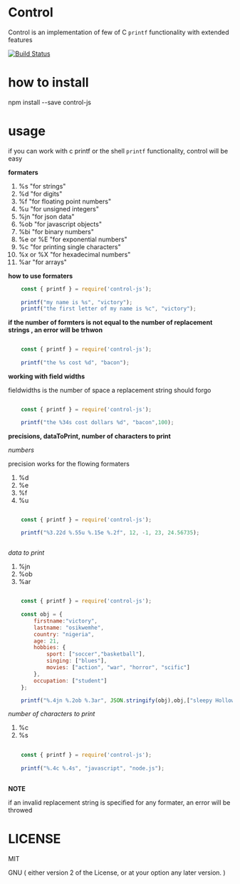 # Control 

Control is an implementation of few of C `printf` functionality with extended features

[![Build Status](https://travis-ci.org/zombieleet/control.svg?branch=master)](https://travis-ci.org/zombieleet/control)

# how to install

npm install --save control-js

# usage

if you can work with c printf or the shell `printf` functionality, control will be easy


**formaters**

1. %s  "for strings"
2. %d  "for digits"
3. %f  "for floating point numbers"
4. %u "for unsigned integers"
5. %jn "for json data"
6. %ob "for javascript objects"
7. %bi "for binary numbers"
9. %e or %E  "for exponential numbers"
10. %c "for printing single characters" 
11. %x or %X "for hexadecimal numbers"
12. %ar "for arrays"

**how to use formaters**

```javascript
    const { printf } = require('control-js');
    
    printf("my name is %s", "victory");
    printf("the first letter of my name is %c", "victory");

```

**if the number of formters is not equal to the number of replacement strings , an error will be trhwon**

```javascript

    const { printf } = require('control-js');
    
    printf("the %s cost %d", "bacon");

```

**working with field widths**

fieldwidths is the number of space a replacement string should forgo

```javascript

    const { printf } = require('control-js');

    printf("the %34s cost dollars %d", "bacon",100);

```

**precisions, dataToPrint, number of characters to print**

*numbers*

precision works for the flowing formaters

1. %d
2. %e
3. %f
4. %u

```javascript

    const { printf } = require('control-js');    

    printf("%3.22d %.55u %.15e %.2f", 12, -1, 23, 24.56735);
    
```

*data to print*

1. %jn
2. %ob
3. %ar

```javascript

    const { printf } = require('control-js');
    
    const obj = {
        firstname:"victory",
        lastname: "osikwemhe",
        country: "nigeria",
        age: 21,
        hobbies: {
            sport: ["soccer","basketball"],
            singing: ["blues"],
            movies: ["action", "war", "horror", "scific"]
        },
        occupation: ["student"]
    };

    printf("%.4jn %.2ob %.3ar", JSON.stringify(obj),obj,["sleepy Hollow","The walking dead", "silicon valley", "vikings", "sense8"]);

```
*number of characters to print*

1. %c
2. %s

```javascript
    
    const { printf } = require('control-js');
    
    printf("%.4c %.4s", "javascript", "node.js");
    
```


**NOTE**

if an invalid replacement string is specified for any formater, an error will be throwed

# LICENSE

MIT

GNU ( either version 2 of the License, or at your option any later version.  )
